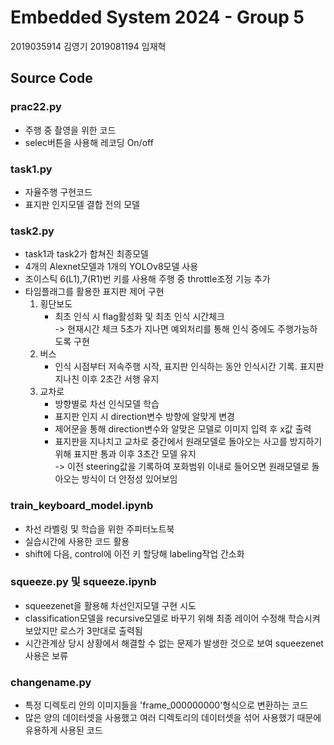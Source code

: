 # Embedded System 2024 - Group 5
2019035914 김영기 
2019081194 임재혁


## Source Code
### prac22.py 
 - 주행 중 촬영을 위한 코드
 - selec버튼을 사용해 레코딩 On/off

### task1.py
 - 자율주행 구현코드
 - 표지판 인지모델 결합 전의 모델

### task2.py
 - task1과 task2가 합쳐진 최종모델
 - 4개의 Alexnet모델과 1개의 YOLOv8모델 사용
 - 조이스틱 6(L1),7(R1)번 키를 사용해 주행 중 throttle조정 기능 추가
 - 타임플래그를 활용한 표지판 제어 구현
   1. 횡단보도
       - 최초 인식 시 flag활성화 및 최초 인식 시간체크   
         ->  현재시간 체크 5초가 지나면 예외처리를 통해 인식 중에도 주행가능하도록 구현
   2. 버스
       - 인식 시점부터 저속주행 시작, 표지판 인식하는 동안 인식시간 기록. 표지판 지나친 이후 2초간 서행 유지
   3. 교차로
       - 방향별로 차선 인식모델 학습
       - 표지판 인지 시 direction변수 방향에 알맞게  변경
       - 제어문을 통해 direction변수와 알맞은 모델로 이미지 입력 후 x값 출력
       - 표지판을 지나치고 교차로 중간에서 원래모델로 돌아오는 사고를 방지하기 위해 표지판 통과 이후 3초간 모델 유지   
         -> 이전 steering값을 기록하여 포화범위 이내로 들어오면 원래모델로 돌아오는 방식이 더 안정성 있어보임
         
### train_keyboard_model.ipynb
 - 차선 라벨링 및 학습을 위한 주피터노트북
 - 실습시간에 사용한 코드 활용
 - shift에 다음, control에 이전 키 할당해 labeling작업 간소화

### squeeze.py 및 squeeze.ipynb
 - squeezenet을 활용해 차선인지모델 구현 시도
 - classification모델을 recursive모델로 바꾸기 위해 최종 레이어 수정해 학습시켜보았지만 로스가 3만대로 출력됨
 - 시간관계상 당시 상황에서 해결할 수 없는 문제가 발생한 것으로 보여 squeezenet사용은 보류

### changename.py
 - 특정 디렉토리 안의 이미지들을 'frame_000000000'형식으로 변환하는 코드
 - 많은 양의 데이터셋을 사용했고 여러 디렉토리의 데이터셋을 섞어 사용했기 때문에 유용하게 사용된 코드




